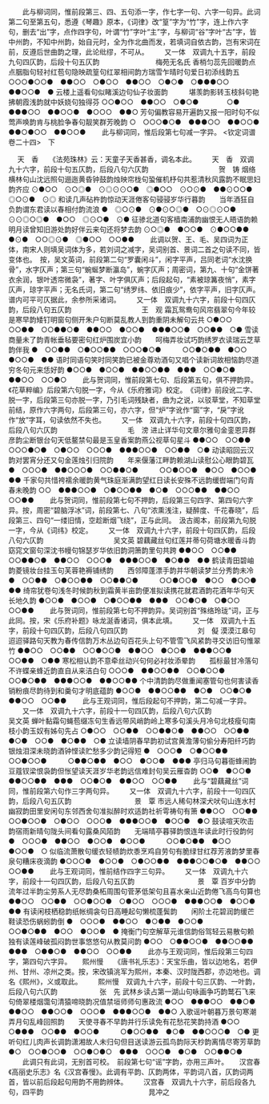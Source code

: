 <!-- { "loadSidebar": true } -->
   　　此与柳词同，惟前段第三、四、五句添一字，作七字一句、六字一句异。此词第二句至第五句，悉遵《琴趣》原本，《词律》改“篁”字为“竹”字，连上作六字句，删去“出”字，点作四字句，叶谓“竹”字叶“主”字，与柳词“谷”字叶“古”字，皆中州韵，不知中州韵，始自元时，全为作北曲而发，若填词自依古韵，岂有宋词在前，反遵后世曲韵之理，此论纰缪，不可从。 
　　又一体　双调九十五字，前段九句四仄韵，后段十句五仄韵　　　　　　　　梅苑无名氏
香梢匀蕊先回暖韵点点胭脂句轻衬红苞句隐映疏篁句红翠相间韵方瑞雪乍晴时句爱日初添线韵五
○○○●○○●　●●○○　○●○○　●●○○　○●○●　○●●●○○　●●○○●　●
云楼上遥看句似睹溪边句仙子妆面韵　　　堪羡韵影转玉枝斜句艳拂朝霞浅韵就中妖娆句独得芬
○○●○○　●●○○　○●○●　　　　○●　●●●○○　●●○○●　●○○○　●●○
芳句偏教容易开遍韵又报一阳时句不似莺声唤韵肯与桃脸争春句靓笑群芳晚韵
○　○○○●○●　●●●○○　●●○○●　●●○●○○　●●○○●
   　　此与柳词同，惟后段第七句减一字异。 
<钦定词谱　卷二十四>　下



　
天　香　　《法苑珠林》云：天童子天香甚香，调名本此。
　　天　香　双调九十六字，前段十句五仄韵，后段八句六仄韵　　　　　　　　　　贺　铸
烟络横林句山沈远照句逦迤黄昏钟鼓韵烛映帘栊句蛩催机杼句共惹清秋风露韵不眠思妇韵齐应
⊙●○○　⊙○◎●　⊙◎⊙⊙○●　◎●○○　⊙○⊙●　●●⊙○○●　◎○⊙●　⊙◎
和读几声砧杵韵惊动天涯倦客句骎骎岁华行暮韵　　当年酒狂自负韵谓东君读以春相付韵流浪
●　◎○⊙●　⊙●⊙○◎●　○⊙◎⊙○●　　　⊙⊙◎○◎●　●○○　◎⊙○●　⊙●
征骖北道句客樯南浦韵幽恨无人晤语韵赖明月读曾知旧游处韵好伴云来句还将梦去韵
⊙○◎●　●○○●　⊙●○○●●　●⊙●　○○◎⊙●　◎●○○　○○●●
   　　此调以贺、王、毛、吴四词为正体，南宋人则填吴词体为多，若刘词之减字，吴词别首、景词二首之句读不同，皆变体也。　按，吴文英词，前段第二句“罗囊闲斗”，闲字平声，吕同老词“水沈换骨”，水字仄声；第三句“蜿蜒梦断瀛岛”，蜿字仄声；周密词，第九、十句“金饼著衣余润，银叶透帘微袅”，著字、叶字俱仄声；后段起句，“素被琼篝夜悄”，素字仄声，琼字平声；无名氏词，第二句“绣罗纬、依旧痕少”，依字平声，旧字仄声。谱内可平可仄据此，余参所采诸词。 
　　又一体　双调九十六字，前段十句四仄韵，后段八句五仄韵　　　　　　　　　　王　观
霜瓦鸳鸯句风帘翡翠句今年较是寒早韵矮钉明窗句侧开朱户句断莫乱教人到韵重阴未解句云共
○●○○　○○●●　○○●●○●　●●○○　●○○●　●●●○○●　○○●●　○●
雪读商量未了韵青帐垂毡要密句红炉围炭宜小韵　　呵梅弄妆试巧韵绣罗衣读瑞云芝草韵伴我
●　○○●●　○●○○●●　○○○●○●　　　○○●○●●　●○○　●○○●　●●
语时同语句笑时同笑韵已被金尊劝酒句又唱个读新词故相恼韵尽道穷冬句元来恁好韵
●○○●　●○○●　●●○○●●　●●●　○○●○●　●●○○　○○●○
   　　此与贺词同，惟前段第七句、后段第五句，俱不押韵异。　《花草粹编》后段第六句脱一字，今从《乐府雅词》校定。　《词律》前段讹二字、脱一字，后段第三句亦脱一字，乃引毛词残缺者，曲为之说，以驳草堂，不知草堂前结，原作六字两句，后段第三句，亦六字，但“炉”字讹作“窗”字，“戾”字讹作“放”字耳，句读依然不失也。 
　　又一体　双调九十六字，前段十句四仄韵，后段八句六仄韵　　　　　　　　　　毛　滂
进止详华句文章尔雅句金銮恩异群彦韵尘断银台句天低鳌禁句最是玉皇香案韵燕公视草句星斗
●●○○　○○●●　○○○●○●　○●○○　○○○●　●●●○○●　○○●●　○●
动读昭回云汉韵对罢宵分还又句金莲烛引归院韵　　年来偃藩江畔韵赖湖山读慰公心眼韵碧瓦
●　○○○●　●●○○○●　○○●●○●　　　○○●○○●　●○○　●○○●　●●
千家句共惜袴襦余暖韵黄气珠庭渐满韵望红日读长安殊不远韵缓辔端门句青春未晚韵
○○　●●●○○●　○●○○●●　●○●　○○○●●　●●○○　○○●●
   　　此与贺词同，惟前段第七句不押韵，后段第三句四字、第四句六字异。按，周密“碧脑浮冰”词，前段第七、八句“浓熏浅注，疑醉度、千花春晓”，后段第三、四句“一缕旧情，空趁断烟飞绕”，正与此同。　汲古阁本，前段第九句脱一字，今从《词纬》校定。 
　　又一体　双调九十六字，前段十句四仄韵，后段八句六仄韵　　　　　　　　　　吴文英
碧藕藏丝句红莲并蒂句荷塘水暖香斗韵窈窕文窗句深沈书幔句锦瑟岁华依旧韵洞箫韵里句共跨
●●○○　○○●●　○○●●○●　●●○○　○○○●　●●●○○●　●○●●　●●
鹤读青田碧岫韵菱镜妆台挂玉句芙蓉艳褥铺绣韵　　西邻障蓬漂手韵并华朝读梦兰分秀韵未冷
●　○○●●　○●○○●●　○○●●○●　　　○○●○○●　●○○　●○○●　●●
绮帘犹卷句浅冬时候韵秋到霜黄半亩韵便准拟读携花就君酒韵花酒年华句天长地久韵
●○○●　●○○●　○●○○●●　●●●　○○●○●　○●○○　○○●●
   　　此与贺词同，惟前段第七句不押韵异。吴词别首“殊络玲珑”词，正与此同。按，宋《乐府补题》咏龙涎香诸词，俱本此填。 
　　又一体　双调九十五字，前段十句四仄韵，后段八句四仄韵　　　　　　　　　　刘　儗
漠漠江皋句迢迢驿路句天教为春传信韵万木丛边句百花头上句不管雪飞风紧韵寻交访旧句惟翠竹
●●○○　○○●●　○○●○○●　●●○○　●○○●　●●●○○●　○○●●　○●●
寒松相认韵不意牵丝动兴句何必衬妆添晕韵　　孤标最甘冷落句不许蝶亲蜂近韵直自从来洁白句
○○○●　●●○○●●　○○●○○●　　　○○●○●●　●●●○○●　●●○○●●
个中清韵韵尽做重闻塞管句也何害读香销粉痕尽韵待到和羹句才明底蕴韵
●○○●　●●○○●●　●○●　○○●○●　●●○○　○○●●
   　　此与王观词同，惟后段起句不押韵，第二句减一字异。 
　　又一体　双调九十六字，前段十一句四仄韵，后段八句六仄韵　　　　　　　　　吴文英
蝉叶黏霜句蝇苞缀冻句生香远带风峭韵岭上寒多句溪头月冷句北枝瘦句南枝小韵玉奴有姊句先占
○●○○　○○●●　○○●●○●　●●○○　○○●●　●○●　○○●　●○●●　○●
立读墙阴春早韵初试宫黄澹薄句偷分寿阳纤巧韵　　银烛泪深未晓韵酒钟悭读贮愁多少韵记得短
●　○○○●　○●○○●●　○○●○○●　　　○●●○●●　●○○　●○○●　●●●
亭归马句暮衙蜂闹韵豆蔻钗梁恨袅韵但怅望读天涯岁华老韵远信难封句吴云雁杳韵
○○●　●○○●　●●○○●●　●●●　○○●○●　●●○○　○○●●
   　　此与“碧藕藏丝”词同，惟前段第六句作三字两句异。 
　　又一体　双调九十六字，前段十一句四仄韵，后段八句五仄韵　　　　　　　　　景　覃
市远人稀句林深犬吠句山连水村幽寂韵田里安闲句东邻西舍句准拟醉时欢适韵社祈雩祷句有箫
●●○○　○○●●　○○●○○●　○●○○　○○○●　●●●○○●　●○○●　●○
鼓读喧天吹击韵宿雨新晴句陇头间看句露桑风陌韵　　无端晴亭暮驿韵恨连年读此时行役韵何
●　○○○●　●●○○　●○○●　●○○●　　　○○●○●●　●○○　●○○●　○
似临流萧散句缓衣轻帻韵炊黍烹鸡自劳句有脆绿甘红荐芳液韵梦里春泉句糟床夜滴韵
●○○○●　●○○●　○●○○●●　●●●○○●○●　●●○○　○○●●
   　　此与王观词同，惟前结作四字三句异。 
　　又一体　双调九十六字，前段十一句四仄韵，后段八句五仄韵　　　　　　　　　景　覃
百岁中分韵流年过半韵尘劳系人无尽韵桑柘周围句菅茅低架句且喜水亲山近韵倦飞高鸟句算也
●●○○　○○●●　○○●○○●　○●○○　○○○●　●●●○○●　●○○●　●●
有读闲枝栖稳韵纸帐绸衾句日高睡起句懒梳蓬鬓韵　　闲阶土花碧润韵缓芒鞋读恐伤蜗蚓韵倒
●　○○○●　●●○○　●○●●　●○○●　　　○○●○●●　●○○　●○○●　●
掩衡门句空解草元谁信韵俗驾轻云易散句赖独有读莲峰破孤闷韵世事悠悠句从教莫问韵
●○○　○●●○○●　●●○○●●　●●●　○●●○●　●●○○　○○●●
   　　此亦与王观词同，惟后段第三句四字，第四句六字异。 
　
熙州慢　　《唐书礼乐志》：天宝乐曲，皆以边地名，若伊州、甘州、凉州之类。按，宋改镇洮军为熙州，本秦、汉时陇西郡，亦边地也。调名《熙州》，义或取此。
　　熙州慢　双调九十六字，前段十句三仄韵、一叶韵，后段八句六仄韵　　　　　　张　先
武林乡读占第一湖山句咏画争巧韵鹫石飞来句倚翠楼烟霭句清猿啼晓韵况值禁垣师师句惠政流
●○○　●●●○○　●●○●　●●○○　●●○○●　○○○●　●●●○○●　●●○
入歌谣叶朝暮万景句寒潮弄月句乱峰回照韵　　天使寻春不早韵并行乐读免有花愁花笑韵持酒
●○○　○●●●　○○●●　●○○●　　　○●○○●●　●○●　●●○○○●　○●
更听句红儿肉声长调韵潇湘故人未归句但目送读游云孤鸟韵际天杪韵离情尽寄芳草韵
●○　○○●○○●　○○●○●○　●●●　○○○●　●○●　○○●●○●
   　　此调只有此词，无别首可校。　前段第七句“谣”字韵，亦用三声叶。 
　
汉宫春　　《高丽史乐志》名《汉宫春慢》。此调有平韵、仄韵两体，平韵词八首，仄韵词两首，皆以前后段起句用韵不用韵辨体。
　　汉宫春　双调九十六字，前后段各九句，四平韵　　　　　　　　　　　　　　　晁冲之
